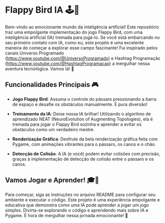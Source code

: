 # Flappy Bird IA 🕹️🤖

Bem-vindo ao emocionante mundo da inteligência artificial! Este repositório traz uma empolgante implementação do jogo Flappy Bird, com uma inteligência artificial (IA) treinada para jogá-lo. Se você está embarcando no seu primeiro contato com IA, como eu, este projeto é uma excelente maneira de começar a explorar esse campo fascinante! Fui inspirado pelos canais Universo Programado (https://www.youtube.com/@UniversoProgramado) e Hashtag Programação (https://www.youtube.com/@HashtagProgramacao) a mergulhar nessa aventura tecnológica. Vamos lá! 🚀

## Funcionalidades Principais 🎮

- **Jogo Flappy Bird**: Assuma o controle do pássaro pressionando a barra de espaço e desafie os obstáculos manualmente. É pura diversão!

- **Treinamento da IA**: Deixe nossa IA brilhar! Utilizando o algoritmo de aprendizado NEAT (NeuroEvolution of Augmenting Topologies), ela é treinada para jogar o Flappy Bird sozinha e aprender a evitar os obstáculos como um verdadeiro mestre.

- **Renderização Gráfica**: Desfrute da bela renderização gráfica feita com Pygame, com animações vibrantes para o pássaro, os canos e o chão.

- **Detecção de Colisão**: A IA (e você) podem evitar colisões com precisão, graças à implementação de detecção de colisão entre o pássaro e os canos. 

## Vamos Jogar e Aprender! 🎓🎉

Para começar, siga as instruções no arquivo README para configurar seu ambiente e executar o código. Este projeto é uma experiência empolgante e educativa que demonstra como uma IA pode aprender a jogar um jogo simples. Divirta-se explorando o código e aprendendo mais sobre IA e Pygame. É hora de mergulhar nessa jornada emocionante! 🙌
